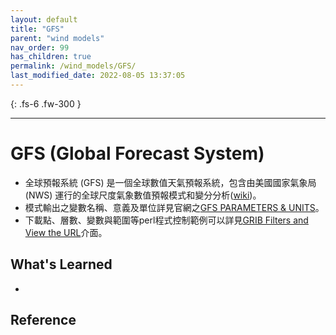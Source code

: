 ```yaml
---
layout: default
title: "GFS"
parent: "wind models"
nav_order: 99
has_children: true
permalink: /wind_models/GFS/
last_modified_date: 2022-08-05 13:37:05
---
```


{: .fs-6 .fw-300 }

---

# GFS (Global Forecast System)
- 全球預報系統 (GFS) 是一個全球數值天氣預報系統，包含由美國國家氣象局 (NWS) 運行的全球尺度氣象數值預報模式和變分分析([wiki](https://en.wikipedia.org/wiki/Global_Forecast_System))。
- 模式輸出之變數名稱、意義及單位詳見官網之[GFS PARAMETERS & UNITS](https://www.nco.ncep.noaa.gov/pmb/docs/on388/table2.html)。
- 下載點、層數、變數與範圍等perl程式控制範例可以詳見[GRIB Filters and View the URL](https://nomads.ncep.noaa.gov/cgi-bin/filter_gfs_1p00.pl?dir=%2Fgfs.20220804%2F00%2Fatmos)介面。

## What's Learned 
- 

## Reference
